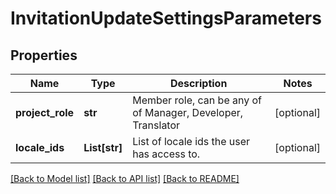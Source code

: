 # InvitationUpdateSettingsParameters

## Properties
Name | Type | Description | Notes
------------ | ------------- | ------------- | -------------
**project_role** | **str** | Member role, can be any of of Manager, Developer, Translator | [optional] 
**locale_ids** | **List[str]** | List of locale ids the user has access to. | [optional] 

[[Back to Model list]](../README.md#documentation-for-models) [[Back to API list]](../README.md#documentation-for-api-endpoints) [[Back to README]](../README.md)


